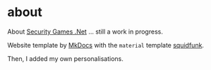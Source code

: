 # about

About [Security Games .Net](https://www.securitygames.net/) ... still a work in progress.

Website template by [MkDocs](https://www.mkdocs.org/) with the `material` template [squidfunk](https://squidfunk.github.io/mkdocs-material/).

Then, I added my own personalisations.
